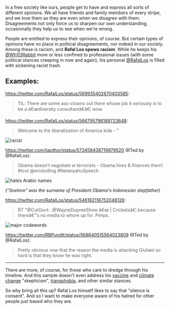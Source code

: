In a free society like ours, people get to have and express all sorts of different opinions. We all have friends and family members of every stripe, and we love them as they are even when we disagree with them. Disagreements not only force us to sharpen our own understanding, occasionally they help us to see when we're wrong. 

People are entitled to express their opinions, of course. But certain types of opinions have no place in political disagreements, nor indeed in our society. Among these is racism, and **Rafal Los spews racism**. While he keeps his [@Wh1t3Rabbit](https://twitter.com/wh1t3rabbit) more or less confined to professional issues (with some political stances creeping in now and again), his personal [@RafalLos](https://twitter.com/rafallos) is filled with sickening racist trash.

## Examples:

https://twitter.com/RafalLos/status/569935402670403585:

> TIL: There are some ass-clowns out there whose job it seriously is to be a â€œdiversity consultantâ€â€¦ wow.


https://twitter.com/RafalLos/status/566795798189723648:
> Welcome to the liberalization of America kids - "

![racist](https://pbs.twimg.com/media/B92lpiuCQAEICcj.jpg)

https://twitter.com/jjauthor/status/572458438719979520 (RTed by @RafalLos):
> Obama doesn't negotiate w terrorists - Obama hires & finances them! #tcot @ericbolling #NetanyahuSpeech

![hates Arabic names](https://pbs.twimg.com/media/BwYVq-dIcAEbDJZ.jpg)

(_"Soetoro" was the surname of President Obama's Indonesian stepfather_)

https://twitter.com/RafalLos/status/546162116752048128:
> RT "@CutGovt: .@WayneDupreeShow â€œ | Cricketsâ€¦ because thereâ€™s no media to whore up for. Pimps.

![major codewords](https://pbs.twimg.com/media/B5Ra1j5CAAARwc-.jpg)

https://twitter.com/RBPundit/status/568640515564023809 (RTed by @RafalLos):
> Pretty obvious now that the reason the media is attacking Giuliani so hard is that they know he was right.

---

There are more, of course, for those who care to dredge through his timeline. And this sample doesn't even address his [vaccine](https://twitter.com/RafalLos/status/562655817531277312) and [climate change](https://twitter.com/seanmdav/status/560071426309623809) "skepticism", [transphobia](https://twitter.com/RafalLos/status/569912808860721152), and other similar stances. 

So why bring all this up? Rafal Los himself likes to say that "silence is consent". And so I want to make everyone aware of his hatred for other people just based who they are.
